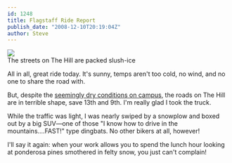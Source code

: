 ```yaml
---
id: 1248
title: Flagstaff Ride Report
publish_date: "2008-12-10T20:19:04Z"
author: Steve
---
```


![](http://lh6.ggpht.com/_zoD15FRZxcs/SuHr0aqLCAI/AAAAAAAABXM/pHmuka0BAPo/s2400/DSCN0019.JPG)  
The streets on The Hill are packed slush-ice

All in all, great ride today. It's sunny, temps aren't too cold, no wind, and no one to share the road with.

But, despite the [seemingly dry conditions on campus](http://picasaweb.google.com/flagstafffrenzy/SlushIceOnFlagstaff#5395853087606646066), the roads on The Hill are in terrible shape, save 13th and 9th. I'm really glad I took the truck.

While the traffic was light, I was nearly swiped by a snowplow and boxed out by a big SUV—one of those "I know how to drive in the mountains....FAST!" type dingbats. No other bikers at all, however!

I'll say it again: when your work allows you to spend the lunch hour looking at ponderosa pines smothered in felty snow, you just can't complain!
